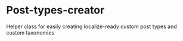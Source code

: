 # Post-types-creator
Helper class for easily creating localize-ready custom post types and custom taxonomies
